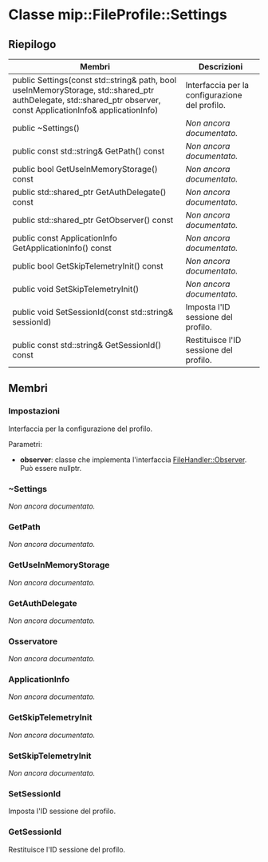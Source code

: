 # <a name="class-mipfileprofilesettings"></a>Classe mip::FileProfile::Settings 
  
## <a name="summary"></a>Riepilogo
 Membri                        | Descrizioni                                
--------------------------------|---------------------------------------------
public Settings(const std::string& path, bool useInMemoryStorage, std::shared_ptr<AuthDelegate> authDelegate, std::shared_ptr<Observer> observer, const ApplicationInfo& applicationInfo)  |  Interfaccia per la configurazione del profilo.
 public ~Settings()  | _Non ancora documentato._
 public const std::string& GetPath() const  | _Non ancora documentato._
 public bool GetUseInMemoryStorage() const  | _Non ancora documentato._
public std::shared_ptr<AuthDelegate> GetAuthDelegate() const  | _Non ancora documentato._
public std::shared_ptr<Observer> GetObserver() const  | _Non ancora documentato._
 public const ApplicationInfo GetApplicationInfo() const  | _Non ancora documentato._
 public bool GetSkipTelemetryInit() const  | _Non ancora documentato._
 public void SetSkipTelemetryInit()  | _Non ancora documentato._
 public void SetSessionId(const std::string& sessionId)  |  Imposta l'ID sessione del profilo.
 public const std::string& GetSessionId() const  |  Restituisce l'ID sessione del profilo.
  
## <a name="members"></a>Membri
  
### <a name="settings"></a>Impostazioni
Interfaccia per la configurazione del profilo.

Parametri:  
* **observer**: classe che implementa l'interfaccia [FileHandler::Observer](class_mip_filehandler_observer.md). Può essere nullptr.


  
### <a name="settings"></a>~Settings
_Non ancora documentato._

  
### <a name="getpath"></a>GetPath
_Non ancora documentato._

  
### <a name="getuseinmemorystorage"></a>GetUseInMemoryStorage
_Non ancora documentato._

  
### <a name="getauthdelegate"></a>GetAuthDelegate
_Non ancora documentato._

  
### <a name="observer"></a>Osservatore
_Non ancora documentato._

  
### <a name="applicationinfo"></a>ApplicationInfo
_Non ancora documentato._

  
### <a name="getskiptelemetryinit"></a>GetSkipTelemetryInit
_Non ancora documentato._

  
### <a name="setskiptelemetryinit"></a>SetSkipTelemetryInit
_Non ancora documentato._

  
### <a name="setsessionid"></a>SetSessionId
Imposta l'ID sessione del profilo.
  
### <a name="getsessionid"></a>GetSessionId
Restituisce l'ID sessione del profilo.